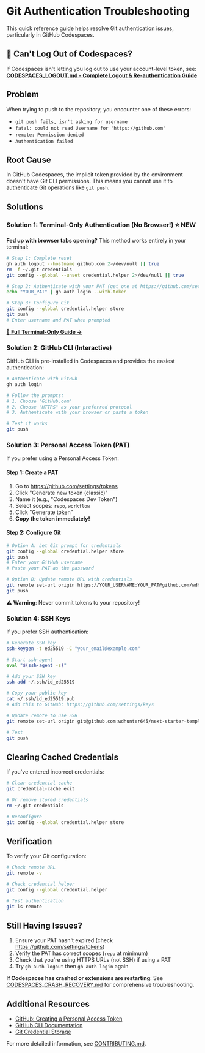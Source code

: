 # Git Authentication Troubleshooting

This quick reference guide helps resolve Git authentication issues, particularly in GitHub Codespaces.

## 🔴 Can't Log Out of Codespaces?

If Codespaces isn't letting you log out to use your account-level token, see:
**[CODESPACES_LOGOUT.md - Complete Logout & Re-authentication Guide](./CODESPACES_LOGOUT.md)**

## Problem

When trying to push to the repository, you encounter one of these errors:

- `git push fails, isn't asking for username`
- `fatal: could not read Username for 'https://github.com'`
- `remote: Permission denied`
- `Authentication failed`

## Root Cause

In GitHub Codespaces, the implicit token provided by the environment doesn't have Git CLI permissions. This means you cannot use it to authenticate Git operations like `git push`.

## Solutions

### Solution 1: Terminal-Only Authentication (No Browser!) ⭐ NEW

**Fed up with browser tabs opening?** This method works entirely in your terminal:

```bash
# Step 1: Complete reset
gh auth logout --hostname github.com 2>/dev/null || true
rm -f ~/.git-credentials
git config --global --unset credential.helper 2>/dev/null || true

# Step 2: Authenticate with your PAT (get one at https://github.com/settings/tokens)
echo "YOUR_PAT" | gh auth login --with-token

# Step 3: Configure Git
git config --global credential.helper store
git push
# Enter username and PAT when prompted
```

**[📖 Full Terminal-Only Guide →](./TERMINAL_ONLY_AUTH.md)**

### Solution 2: GitHub CLI (Interactive)

GitHub CLI is pre-installed in Codespaces and provides the easiest authentication:

```bash
# Authenticate with GitHub
gh auth login

# Follow the prompts:
# 1. Choose "GitHub.com"
# 2. Choose "HTTPS" as your preferred protocol
# 3. Authenticate with your browser or paste a token

# Test it works
git push
```

### Solution 3: Personal Access Token (PAT)

If you prefer using a Personal Access Token:

#### Step 1: Create a PAT

1. Go to https://github.com/settings/tokens
2. Click "Generate new token (classic)"
3. Name it (e.g., "Codespaces Dev Token")
4. Select scopes: `repo`, `workflow`
5. Click "Generate token"
6. **Copy the token immediately!**

#### Step 2: Configure Git

```bash
# Option A: Let Git prompt for credentials
git config --global credential.helper store
git push
# Enter your GitHub username
# Paste your PAT as the password

# Option B: Update remote URL with credentials
git remote set-url origin https://YOUR_USERNAME:YOUR_PAT@github.com/wdhunter645/next-starter-template.git
git push
```

⚠️ **Warning**: Never commit tokens to your repository!

### Solution 4: SSH Keys

If you prefer SSH authentication:

```bash
# Generate SSH key
ssh-keygen -t ed25519 -C "your_email@example.com"

# Start ssh-agent
eval "$(ssh-agent -s)"

# Add your SSH key
ssh-add ~/.ssh/id_ed25519

# Copy your public key
cat ~/.ssh/id_ed25519.pub
# Add this to GitHub: https://github.com/settings/keys

# Update remote to use SSH
git remote set-url origin git@github.com:wdhunter645/next-starter-template.git

# Test
git push
```

## Clearing Cached Credentials

If you've entered incorrect credentials:

```bash
# Clear credential cache
git credential-cache exit

# Or remove stored credentials
rm ~/.git-credentials

# Reconfigure
git config --global credential.helper store
```

## Verification

To verify your Git configuration:

```bash
# Check remote URL
git remote -v

# Check credential helper
git config --global credential.helper

# Test authentication
git ls-remote
```

## Still Having Issues?

1. Ensure your PAT hasn't expired (check https://github.com/settings/tokens)
2. Verify the PAT has correct scopes (`repo` at minimum)
3. Check that you're using HTTPS URLs (not SSH) if using a PAT
4. Try `gh auth logout` then `gh auth login` again

**If Codespaces has crashed or extensions are restarting**: See [CODESPACES_CRASH_RECOVERY.md](./CODESPACES_CRASH_RECOVERY.md) for comprehensive troubleshooting.

## Additional Resources

- [GitHub: Creating a Personal Access Token](https://docs.github.com/en/authentication/keeping-your-account-and-data-secure/creating-a-personal-access-token)
- [GitHub CLI Documentation](https://cli.github.com/manual/)
- [Git Credential Storage](https://git-scm.com/book/en/v2/Git-Tools-Credential-Storage)

For more detailed information, see [CONTRIBUTING.md](../CONTRIBUTING.md).
